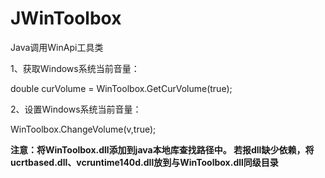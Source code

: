 # JWinToolbox
Java调用WinApi工具类

1、获取Windows系统当前音量：

double curVolume = WinToolbox.GetCurVolume(true);

2、设置Windows系统当前音量：

WinToolbox.ChangeVolume(v,true);


**注意：将WinToolbox.dll添加到java本地库查找路径中。
若报dll缺少依赖，将ucrtbased.dll、vcruntime140d.dll放到与WinToolbox.dll同级目录**